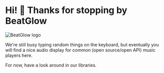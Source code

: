 <a id="readme-top"></a>

# Hi! 👋 Thanks for stopping by BeatGlow

<p align="center">

![BeatGlow logo](https://avatars.githubusercontent.com/u/195172791?s=320&v=4)

</p>

<p>

We're still busy typing random things on the keyboard, but eventually you will find
a nice audio display for common (open source/open API) music players here.

For now, have a look around in our libraries.

</p>
